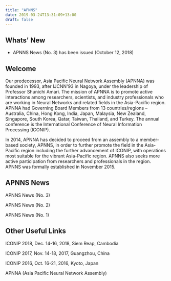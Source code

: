 ```yaml
---
title: "APNNS"
date: 2019-03-24T13:31:09+13:00
draft: false
---
```


## Whats' New

* APNNS News (No. 3) has been issued (October 12, 2018)

## Welcome

Our predecessor, Asia Pacific Neural Network Assembly (APNNA) was founded in 1993, after IJCNN'93 in Nagoya, under the leadership of Professor Shunichi Amari. The mission of APNNA is to promote active interactions among researchers, scientists, and industry professionals who are working in Neural Networks and related fields in the Asia-Pacific region. APNNA had Governing Board Members from 13 countries/regions – Australia, China, Hong Kong, India, Japan, Malaysia, New Zealand, Singapore, South Korea, Qatar, Taiwan, Thailand, and Turkey. The annual conference is the International Conference of Neural Information Processing (ICONIP).

In 2014, APNNA has decided to proceed from an assembly to a member-based society, APNNS, in order to further promote the field in the Asia-Pacific region including the further advancement of ICONIP, with operations most suitable for the vibrant Asia-Pacific region. APNNS also seeks more active participation from researchers and professionals in the region. APNNS was formally established in November 2015.

## APNNS News

APNNS News (No. 3)

APNNS News (No. 2)

APNNS News (No. 1)

## Other Useful Links

ICONIP 2018, Dec. 14-16, 2018, Siem Reap, Cambodia

ICONIP 2017, Nov. 14-18, 2017, Guangzhou, China

ICONIP 2016, Oct. 16-21, 2016, Kyoto, Japan

APNNA (Asia Pacific Neural Network Assembly)
